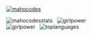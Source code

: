 [![mahocodes](https://github.com/mahocodes/mahocodes/blob/main/assets/banner.gif)](https://linktr.ee/mahozinha)

![mahocodesstats](https://github-readme-stats.vercel.app/api?username=mahocodes&show_icons=true&title_color=5FE0E8&icon_color=E805F2&bg_color=020209&hide_border=true&card_width=75) &nbsp;&nbsp;![girlpower](https://github.com/mahocodes/mahocodes/blob/main/assets/girlpower.gif)<br/>
![girlpower](https://github.com/mahocodes/mahocodes/blob/main/assets/badges.png)&nbsp;&nbsp; ![toplanguages](https://github-readme-stats.vercel.app/api/top-langs/?username=mahocodes&title_color=5FE0E8&icon_color=E805F2&bg_color=020209&hide_border=true&layout=compact)
